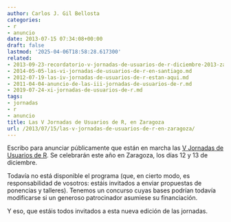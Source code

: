 ```yaml
---
author: Carlos J. Gil Bellosta
categories:
- r
- anuncio
date: 2013-07-15 07:34:08+00:00
draft: false
lastmod: '2025-04-06T18:58:28.617300'
related:
- 2013-09-23-recordatorio-v-jornadas-de-usuarios-de-r-diciembre-2013-zaragoza.md
- 2014-05-05-las-vi-jornadas-de-usuarios-de-r-en-santiago.md
- 2012-07-19-las-iv-jornadas-de-usuarios-de-r-estan-aqui.md
- 2011-04-04-anuncio-de-las-iii-jornadas-de-usuarios-de-r.md
- 2019-07-24-xi-jornadas-de-usuarios-de-r.md
tags:
- jornadas
- r
- anuncio
title: Las V Jornadas de Usuarios de R, en Zaragoza
url: /2013/07/15/las-v-jornadas-de-usuarios-de-r-en-zaragoza/
---
```


Escribo para anunciar públicamente que están en marcha las [V Jornadas de Usuarios de R](http://r-es.org/V+Jornadas). Se celebrarán este año en Zaragoza, los días 12 y 13 de diciembre.

Todavía no está disponible el programa (que, en cierto modo, es responsabilidad de vosotros: estáis invitados a enviar propuestas de ponencias y talleres). Tenemos un concurso cuyas bases podrían todavía modificarse si un generoso patrocinador asumiese su financiación.

Y eso, que estáis todos invitados a esta nueva edición de las jornadas.